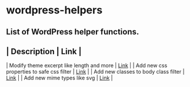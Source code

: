 # wordpress-helpers
List of WordPress helper functions.
---
| Description | Link |
----------------------
| Modify theme excerpt like length and more | [Link](modify-excerpt.php) |
| Add new css properties to safe css filter | [Link](safe-css.php) |
| Add new classes to body class filter | [Link](modify-body-class.php) |
| Add new mime types like svg | [Link](add-mime-types.php) |
